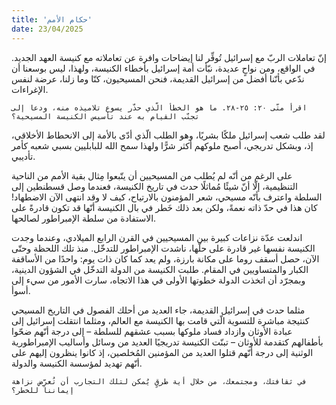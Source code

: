 ```yaml
---
title: 'حكام الأمم'
date: 23/04/2025
---
```


إنّ تعاملات الربّ مع إسرائيل تُوفِّر لنا إيضاحات وافرة عن تعاملاته مع كنيسة العهد الجديد. في الواقع، ومن نواحٍ عديدة، نبّأت أمة إسرائيل بأخطاء الكنيسة، ولهذا، ليس بوسعنا أن ندّعي بأنّنا أفضل من إسرائيل القديمة، فنحن المسيحيون، كنّا وما زلنا، عرضة لنفس الإغراءات.

`اقرأ متّى ٢٠: ٢٥-٢٨. ما هو الخطأ الّذي حذّر يسوع تلاميذه منه، ودعا إلى تجنّب القيام به عند تأسيس الكنيسة المسيحية؟`

لقد طلب شعب إسرائيل ملكًا بشريًا، وهو الطلب الّذي أدّى بالأمة إلى الانحطاط الأخلاقي، إذ، وبشكل تدريجي، أصبح ملوكهم أكثر شرًّا ولهذا سمح الله للبابليين بسبي شعبه كأمر تأديبي.

على الرغم من أنّه لم يُطلب من المسيحيين أن يتّبعوا مِثال بقية الأمم من الناحية التنظيمية، إلّا أنّ شيئًا مُماثلًا حدث في تاريخ الكنيسة، فعندما وصل قسطنطين إلى السلطة واعترف بأنّه مسيحي، شعر المؤمنون بالارتياح، كيف لا وقد انتهى الآن الاضطهاد! كان هذا في حدّ ذاته نعمةً، ولكن بعد ذلك خَطر في بال الكنيسة أنّها قد تكون قادرةً على الاستفادة من سلطة الإمبراطور لصالحها.

اندلعت عدّة نزاعات كبيرة بين المسيحيين في القرن الرابع الميلادي، وعندما وجدت الكنيسة نفسها غير قادرة على حلّها، ناشدت الإمبراطور للتدخّل. منذ تلك اللحظة وحتّى الآن، حصل أسقف روما على مكانة بارزة، ولم يعد كما كان ذات يوم: واحدًا من الأساقفة الكبار والمتساويين في المقام. طلبت الكنيسة من الدولة التدخّل في الشؤون الدينية، وبمجرّد أن اتخذت الدولة خطوتها الأولى في هذا الاتجاه، سارت الأمور من سيء إلى أسوأ.

مثلما حدث في إسرائيل القديمة، جاء العديد من أحلك الفصول في التاريخ المسيحي كنتيجة مباشرة للتسوية الّتي قامت بها الكنيسة مع العالم، ومثلما انتقلت إسرائيل إلى عبادة الأوثان وازداد فساد ملوكها بسبب عشقهم للسلطة – إلى درجة أنّهم ضحّوا بأطفالهم كتقدمة للأوثان – تبنّت الكنيسة تدريجيًا العديد من وسائل وأساليب الإمبراطورية الوثنية إلى درجة أنّهم قتلوا العديد من المؤمنين المُخلصين، إذ كانوا ينظرون إليهم على أنّهم تهديد لمؤسسة الكنيسة والدولة.

`في ثقافتك، ومجتمعك، من خلال أية طرقٍ يُمكن لتلك التجارب أن تُعرِّض نزاهة إيماننا للخطر؟`